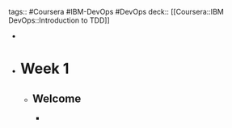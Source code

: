 tags:: #Coursera #IBM-DevOps #DevOps
deck:: [[Coursera::IBM DevOps::Introduction to TDD]]

-
- # Week 1
	- ## Welcome
		-